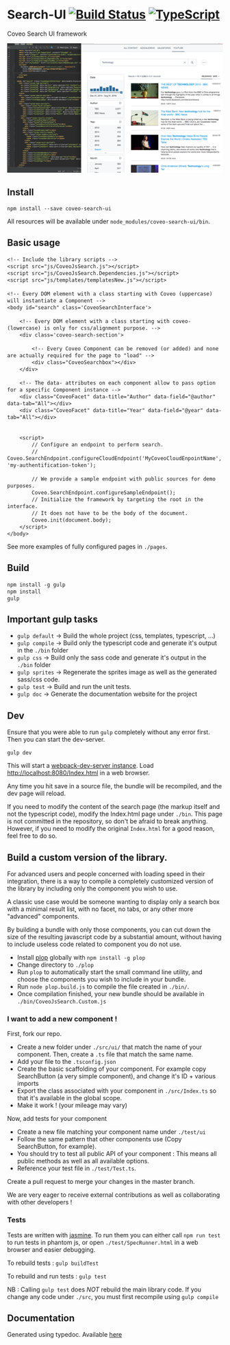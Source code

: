 # Search-UI [![Build Status](https://travis-ci.org/coveo/search-ui.svg?branch=master)](https://travis-ci.org/coveo/search-ui) [![TypeScript](https://badges.frapsoft.com/typescript/version/typescript-v18.svg?v=100)](https://github.com/ellerbrock/typescript-badges/)
Coveo Search UI framework

<img src='./docs/readme.png' />

## Install
    npm install --save coveo-search-ui
    
All resources will be available under `node_modules/coveo-search-ui/bin`. 

## Basic usage

```
<!-- Include the library scripts -->
<script src="js/CoveoJsSearch.js"></script>
<script src="js/CoveoJsSearch.Dependencies.js"></script>
<script src="js/templates/templatesNew.js"></script>

<!-- Every DOM element with a class starting with Coveo (uppercase) will instantiate a Component -->
<body id="search" class='CoveoSearchInterface'>
    
    <!-- Every DOM element with a class starting with coveo- (lowercase) is only for css/alignment purpose. -->
    <div class='coveo-search-section'>
        
        <!-- Every Coveo Component can be removed (or added) and none are actually required for the page to "load" -->
        <div class="CoveoSearchbox"></div>
    </div>
    
    <!-- The data- attributes on each component allow to pass option for a specific Component instance -->
    <div class="CoveoFacet" data-title="Author" data-field="@author" data-tab="All"></div>
    <div class="CoveoFacet" data-title="Year" data-field="@year" data-tab="All"></div>


    <script>
        // Configure an endpoint to perform search.
        // Coveo.SearchEndpoint.configureCloudEndpoint('MyCoveoCloudEnpointName', 'my-authentification-token');
        
        // We provide a sample endpoint with public sources for demo purposes.
        Coveo.SearchEndpoint.configureSampleEndpoint();
        // Initialize the framework by targeting the root in the interface.
        // It does not have to be the body of the document.
        Coveo.init(document.body);
    </script>
</body>

```

See more examples of fully configured pages in `./pages`.


## Build
    npm install -g gulp
    npm install
    gulp
    
## Important gulp tasks
* `gulp default` -> Build the whole project (css, templates, typescript, ...)
* `gulp compile` -> Build only the typescript code and generate it's output in the `./bin` folder
* `gulp css` -> Build only the sass code and generate it's output in the `./bin` folder
* `gulp sprites` -> Regenerate the sprites image as well as the generated sass/css code.
* `gulp test` -> Build and run the unit tests.
* `gulp doc` -> Generate the documentation website for the project

## Dev

Ensure that you were able to run `gulp` completely without any error first. Then you can start the dev-server.

    gulp dev

This will start a [webpack-dev-server instance](https://webpack.github.io/docs/webpack-dev-server.html).
Load [http://localhost:8080/Index.html](http://localhost:8080/Index.html) in a web browser.

Any time you hit save in a source file, the bundle will be recompiled, and the dev page will reload.

If you need to modify the content of the search page (the markup itself and not the typescript code), modify the Index.html page under `./bin`. This page is not committed in the repository, so don't be afraid to break anything. However, if you need to modify the original `Index.html` for a good reason, feel free to do so.

## Build a custom version of the library.

For advanced users and people concerned with loading speed in their integration, there is a way to compile a completely customized version of the library by including only the component you wish to use.

A classic use case would be someone wanting to display only a search box with a minimal result list, with no facet, no tabs, or any other more "advanced" components.

By building a bundle with only those components, you can cut down the size of the resulting javascript code by a substantial amount, without having to include useless code related to component you do not use.

* Install [plop](https://github.com/amwmedia/plop) globally with `npm install -g plop`
* Change directory to `./plop`
* Run `plop` to automatically start the small command line utility, and choose the components you wish to include in your bundle.
* Run `node plop.build.js` to compile the file created in `./bin/`.
* Once compilation finished, your new bundle should be available in `./bin/CoveoJsSearch.Custom.js`

### I want to add a new component !

First, fork our repo.

* Create a new folder under `./src/ui/` that match the name of your component. Then, create a `.ts` file that match the same name.
* Add your file to the `.tsconfig.json`
* Create the basic scaffolding of your component. For example copy SearchButton (a very simple component), and change it's ID + various imports
* Export the class associated with your component in `./src/Index.ts` so that it's available in the global scope.
* Make it work ! (your mileage may vary)

Now, add tests for your component
* Create a new file matching your component name under `./test/ui`
* Follow the same pattern that other components use (Copy SearchButton, for example). 
* You should try to test all public API of your component : This means all public methods as well as all available options.
* Reference your test file in `./test/Test.ts`.

Create a pull request to merge your changes in the master branch.

We are very eager to receive external contributions as well as collaborating with other developers !

### Tests

Tests are written with [jasmine](http://jasmine.github.io/2.4/introduction.html). To run them you can either call `npm run test` to run tests in phantom js, or open `./test/SpecRunner.html` in a web browser and easier debugging.

To rebuild tests : `gulp buildTest`

To rebuild and run tests : `gulp test`

NB : Calling `gulp test` does *NOT* rebuild the main library code. If you change any code under `./src`, you must first recompile using `gulp compile`

## Documentation
Generated using typedoc. Available [here](https://coveo.github.io/search-ui/)
